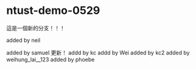 # ntust-demo-0529
這是一個新的分支！！！

added by neil

added by samuel 更新！
addd by kc
addd by Wei
added by kc2
added by weihung_lai__123
added by phoebe


